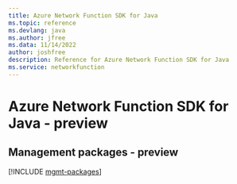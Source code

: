 ```yaml
---
title: Azure Network Function SDK for Java
ms.topic: reference
ms.devlang: java
ms.author: jfree
ms.data: 11/14/2022
author: joshfree
description: Reference for Azure Network Function SDK for Java
ms.service: networkfunction
---
```

# Azure Network Function SDK for Java - preview

## Management packages - preview
[!INCLUDE [mgmt-packages](network-function-mgmt-index.md)]